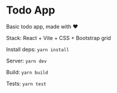 # Todo App

Basic todo app, made with ❤️

Stack: React + Vite + CSS + Bootstrap grid

Install deps:
`yarn install`

Server:
`yarn dev`

Build:
`yarn build`

Tests:
`yarn test`
